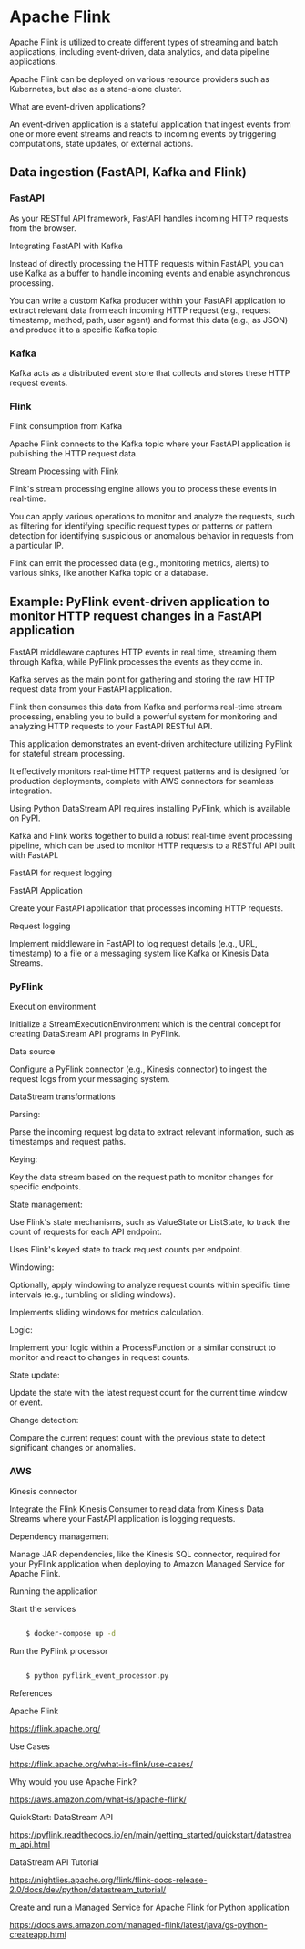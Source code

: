 # Apache Flink

Apache Flink is utilized to create different types of streaming and batch applications, including event-driven, data analytics, and data pipeline applications.

Apache Flink can be deployed on various resource providers such as Kubernetes, but also as a stand-alone cluster. 

What are event-driven applications?

An event-driven application is a stateful application that ingest events from one or more event streams and reacts to incoming events by triggering computations, state updates, or external actions.

## Data ingestion (FastAPI, Kafka and Flink)

### FastAPI

As your RESTful API framework, FastAPI handles incoming HTTP requests from the browser.

Integrating FastAPI with Kafka

Instead of directly processing the HTTP requests within FastAPI, you can use Kafka as a buffer to handle incoming events and enable asynchronous processing. 

You can write a custom Kafka producer within your FastAPI application to extract relevant data from each incoming HTTP request (e.g., request timestamp, method, path, user agent) and format this data (e.g., as JSON) and produce it to a specific Kafka topic.

### Kafka

Kafka acts as a distributed event store that collects and stores these HTTP request events.

### Flink

Flink consumption from Kafka

Apache Flink connects to the Kafka topic where your FastAPI application is publishing the HTTP request data.

Stream Processing with Flink

Flink's stream processing engine allows you to process these events in real-time. 

You can apply various operations to monitor and analyze the requests, such as filtering for identifying  specific request types or patterns or pattern detection for identifying suspicious or anomalous behavior in requests from a particular IP.

Flink can emit the processed data (e.g., monitoring metrics, alerts) to various sinks, like another Kafka topic or a database.

## Example: PyFlink event-driven application to monitor HTTP request changes in a FastAPI application

FastAPI middleware captures HTTP events in real time, streaming them through Kafka, while PyFlink processes the events as they come in.

Kafka serves as the main point for gathering and storing the raw HTTP request data from your FastAPI application.

Flink then consumes this data from Kafka and performs real-time stream processing, enabling you to build a powerful system for monitoring and analyzing HTTP requests to your FastAPI RESTful API.

This application demonstrates an event-driven architecture utilizing PyFlink for stateful stream processing. 

It effectively monitors real-time HTTP request patterns and is designed for production deployments, complete with AWS connectors for seamless integration.

Using Python DataStream API requires installing PyFlink, which is available on PyPI.

Kafka and Flink works together to build a robust real-time event processing pipeline, which can be used to monitor HTTP requests to a RESTful API built with FastAPI.

FastAPI for request logging

FastAPI Application 

Create your FastAPI application that processes incoming HTTP requests.

Request logging

Implement middleware in FastAPI to log request details (e.g., URL, timestamp) to a file or a messaging system like Kafka or Kinesis Data Streams.

### PyFlink

Execution environment

Initialize a StreamExecutionEnvironment which is the central concept for creating DataStream API programs in PyFlink.

Data source

Configure a PyFlink connector (e.g., Kinesis connector) to ingest the request logs from your messaging system.

DataStream transformations

Parsing: 

Parse the incoming request log data to extract relevant information, such as timestamps and request paths.

Keying: 

Key the data stream based on the request path to monitor changes for specific endpoints.

State management: 

Use Flink's state mechanisms, such as ValueState or ListState, to track the count of requests for each API endpoint.

Uses Flink's keyed state to track request counts per endpoint.

Windowing: 

Optionally, apply windowing to analyze request counts within specific time intervals (e.g., tumbling or sliding windows).

Implements sliding windows for metrics calculation.

Logic: 

Implement your logic within a ProcessFunction or a similar construct to monitor and react to changes in request counts.

State update: 

Update the state with the latest request count for the current time window or event.

Change detection: 

Compare the current request count with the previous state to detect significant changes or anomalies.

### AWS

Kinesis connector

Integrate the Flink Kinesis Consumer to read data from Kinesis Data Streams where your FastAPI application is logging requests.

Dependency management

Manage JAR dependencies, like the Kinesis SQL connector, required for your PyFlink application when deploying to Amazon Managed Service for Apache Flink.

Running the application

Start the services

```bash

	$ docker-compose up -d

```

Run the PyFlink processor

```bash
	
	$ python pyflink_event_processor.py

```

References

Apache Flink

https://flink.apache.org/

Use Cases

https://flink.apache.org/what-is-flink/use-cases/

Why would you use Apache Fink?

https://aws.amazon.com/what-is/apache-flink/

QuickStart: DataStream API

https://pyflink.readthedocs.io/en/main/getting_started/quickstart/datastream_api.html

DataStream API Tutorial

https://nightlies.apache.org/flink/flink-docs-release-2.0/docs/dev/python/datastream_tutorial/

Create and run a Managed Service for Apache Flink for Python application

https://docs.aws.amazon.com/managed-flink/latest/java/gs-python-createapp.html
